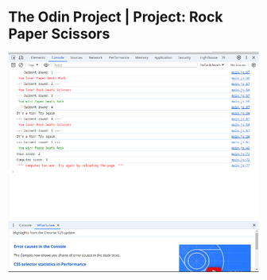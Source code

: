 # The Odin Project | Project: Rock Paper Scissors

![App Screenshot](https://github.com/LuisAguilarG/odin-rock-paper-scissors/blob/main/images/demo.png?raw=true)
